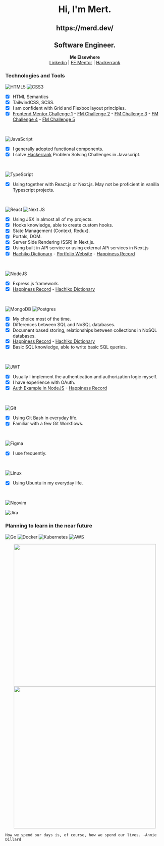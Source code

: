 <h1 align="center">Hi, I'm Mert.</h1>

<h2 align="center">https://merd.dev/</h2>
<h2 align="center">Software Engineer.</h2>

<p align="center">
  <b>Me Elsewhere</b><br>
  <a href="https://www.linkedin.com/in/mert-u-8248ab135/">Linkedin</a> |
  <a href="https://www.frontendmentor.io/profile/Mert18">FE Mentor</a> |
  <a href="https://www.hackerrank.com/mertuygur02">Hackerrank</a>
</p>

<h3>Technologies and Tools</h3>

![HTML5](https://img.shields.io/badge/html5-%23E34F26.svg?style=for-the-badge&logo=html5&logoColor=white)
![CSS3](https://img.shields.io/badge/css3-%231572B6.svg?style=for-the-badge&logo=css3&logoColor=white)
  - [x] HTML Semantics
  - [x] TailwindCSS, SCSS.
  - [x] I am confident with Grid and Flexbox layout principles.
  - [x] [Frontend Mentor Challenge 1](https://github.com/Mert18/fm-sunnyside-agency-landing) - [FM Challenge 2](https://github.com/Mert18/fm-time-tracking-dashboard) - [FM Challenge 3](https://github.com/Mert18/fm-order-summary-component) - [FM Challenge 4](https://github.com/Mert18/fm-blogr-landing-page) - [FM Challenge 5](https://fm-stats-preview-card-delta.vercel.app/)

<br />

![JavaScript](https://img.shields.io/badge/javascript-%23323330.svg?style=for-the-badge&logo=javascript&logoColor=%23F7DF1E)
  - [x] I generally adopted functional components.
  - [x] I solve [Hackerrank](https://www.hackerrank.com/mertuygur02) Problem Solving Challenges in Javascript.

<br />

![TypeScript](https://img.shields.io/badge/typescript-%23007ACC.svg?style=for-the-badge&logo=typescript&logoColor=white)
  - [x] Using together with React.js or Next.js. May not be proficient in vanilla Typescript projects.

<br />

![React](https://img.shields.io/badge/react-%2320232a.svg?style=for-the-badge&logo=react&logoColor=%2361DAFB)
![Next JS](https://img.shields.io/badge/Next-black?style=for-the-badge&logo=next.js&logoColor=white)
  - [x] Using JSX in almost all of my projects.
  - [x] Hooks knowledge, able to create custom hooks.
  - [x] State Management (Context, Redux).
  - [x] Portals, DOM. 
  - [x] Server Side Rendering (SSR) in Next.js.
  - [x] Using built in API service or using external APi services in Next.js
  - [x] [Hachiko Dictionary](https://github.com/Mert18/hachiko-dictionary) - [Portfolio Website](https://github.com/Mert18/merd-dev) - [Happiness Record](https://github.com/Mert18/happiness-record-client)

<br />

![NodeJS](https://img.shields.io/badge/node.js-6DA55F?style=for-the-badge&logo=node.js&logoColor=white)
  - [x] Express.js framework.
  - [x] [Happiness Record](https://github.com/Mert18/happiness-record-server) - [Hachiko Dictionary](https://github.com/Mert18/hachiko-dictionary-server)

<br />

![MongoDB](https://img.shields.io/badge/MongoDB-%234ea94b.svg?style=for-the-badge&logo=mongodb&logoColor=white)
![Postgres](https://img.shields.io/badge/postgres-%23316192.svg?style=for-the-badge&logo=postgresql&logoColor=white)
  - [x] My choice most of the time.
  - [x] Differences between SQL and NoSQL databases.
  - [x] Document based storing, relationships between collections in NoSQL databases.
  - [x] [Happiness Record](https://github.com/Mert18/happiness-record-server) - [Hachiko Dictionary](https://github.com/Mert18/hachiko-dictionary-server)
  - [x] Basic SQL knowledge, able to write basic SQL queries.

<br />


![JWT](https://img.shields.io/badge/JWT-black?style=for-the-badge&logo=JSON%20web%20tokens)
  - [x] Usually I implement the authentication and authorization logic myself.
  - [x] I have experience with OAuth.
  - [x] [Auth Example in NodeJS](https://github.com/Mert18/nodejs-mongodb-auth) - [Happiness Record](https://github.com/Mert18/happiness-record-server)

<br />

![Git](https://img.shields.io/badge/git-%23F05033.svg?style=for-the-badge&logo=git&logoColor=white)
  - [x] Using Git Bash in everyday life.
  - [x] Familiar with a few Git Workflows.

<br />

![Figma](https://img.shields.io/badge/figma-%23F24E1E.svg?style=for-the-badge&logo=figma&logoColor=white)
  - [x] I use frequently.

<br />

![Linux](https://img.shields.io/badge/Linux-FCC624?style=for-the-badge&logo=linux&logoColor=black)
  - [x] Using Ubuntu in my everyday life.

<br />

![Neovim](https://img.shields.io/badge/NeoVim-%2357A143.svg?&style=for-the-badge&logo=neovim&logoColor=white)

![Jira](https://img.shields.io/badge/jira-%230A0FFF.svg?style=for-the-badge&logo=jira&logoColor=white)


<h3>Planning to learn in the near future</h3>

![Go](https://img.shields.io/badge/go-%2300ADD8.svg?style=for-the-badge&logo=go&logoColor=white)
![Docker](https://img.shields.io/badge/docker-%230db7ed.svg?style=for-the-badge&logo=docker&logoColor=white)
![Kubernetes](https://img.shields.io/badge/kubernetes-%23326ce5.svg?style=for-the-badge&logo=kubernetes&logoColor=white)
![AWS](https://img.shields.io/badge/AWS-%23FF9900.svg?style=for-the-badge&logo=amazon-aws&logoColor=white)
  


<p align="center">
  <img width="450em" src="https://github-readme-stats.vercel.app/api?username=mert18&show_icons=true&include_all_commits=true&count_private=true&hide_border=true&theme=dark" />
  <img width="450em" src="https://github-readme-streak-stats.herokuapp.com/?user=mert18&include_all_commits=true&hide_border=true&theme=dark"/>
</p>
  
<p align="center">
</p>
  
  
```
How we spend our days is, of course, how we spend our lives. -Annie Dillard
```
